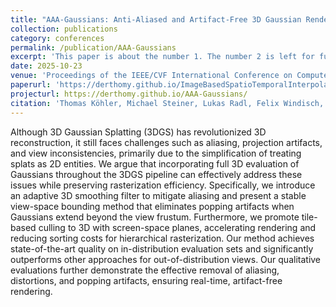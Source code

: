 ```yaml
---
title: "AAA-Gaussians: Anti-Aliased and Artifact-Free 3D Gaussian Rendering"
collection: publications
category: conferences
permalink: /publication/AAA-Gaussians
excerpt: 'This paper is about the number 1. The number 2 is left for future work.'
date: 2025-10-23
venue: 'Proceedings of the IEEE/CVF International Conference on Computer Vision (ICCV)'
paperurl: 'https://derthomy.github.io/ImageBasedSpatioTemporalInterpolation/static/paper/Image_Based_Spatio_Temporal_Interpolation_for_Split_Rendering.pdf'
projecturl: https://derthomy.github.io/AAA-Gaussians/
citation: 'Thomas Köhler, Michael Steiner, Lukas Radl, Felix Windisch, Dieter Schmalstieg, Markus Steinberger (2025). &quot;AAA-Gaussians: Anti-Aliased and Artifact-Free 3D Gaussian Rendering.&quot; <i>ICCV</i>.'
---
```

Although 3D Gaussian Splatting (3DGS) has revolutionized 3D reconstruction, it still faces challenges such as aliasing, projection artifacts, and view inconsistencies, primarily due to the simplification of treating splats as 2D entities. We argue that incorporating full 3D evaluation of Gaussians throughout the 3DGS pipeline can effectively address these issues while preserving rasterization efficiency. Specifically, we introduce an adaptive 3D smoothing filter to mitigate aliasing and present a stable view-space bounding method that eliminates popping artifacts when Gaussians extend beyond the view frustum. Furthermore, we promote tile-based culling to 3D with screen-space planes, accelerating rendering and reducing sorting costs for hierarchical rasterization. Our method achieves state-of-the-art quality on in-distribution evaluation sets and significantly outperforms other approaches for out-of-distribution views. Our qualitative evaluations further demonstrate the effective removal of aliasing, distortions, and popping artifacts, ensuring real-time, artifact-free rendering.
